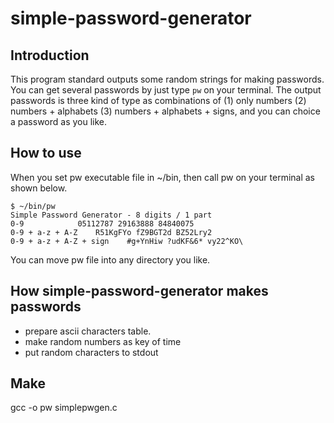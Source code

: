 # simple-password-generator

## Introduction
This program standard outputs some random strings for making passwords. You can get several passwords by just type ``pw`` on your terminal. The output passwords is three kind of type as combinations of (1) only numbers (2) numbers + alphabets (3) numbers + alphabets + signs, and you can choice a password as you like.

## How to use
When you set pw executable file in ~/bin, then call pw on your terminal as shown below.

```
$ ~/bin/pw
Simple Password Generator - 8 digits / 1 part
0-9            05112787 29163888 84840075 
0-9 + a-z + A-Z    R51KgFYo fZ9BGT2d BZ52Lry2 
0-9 + a-z + A-Z + sign    #g+YnHiw ?udKF&6* vy22^KO\ 
```

You can move pw file into any directory you like.


## How simple-password-generator makes passwords
+ prepare ascii characters table.
+ make random numbers as key of time
+ put random characters to stdout


## Make
gcc -o pw simplepwgen.c

